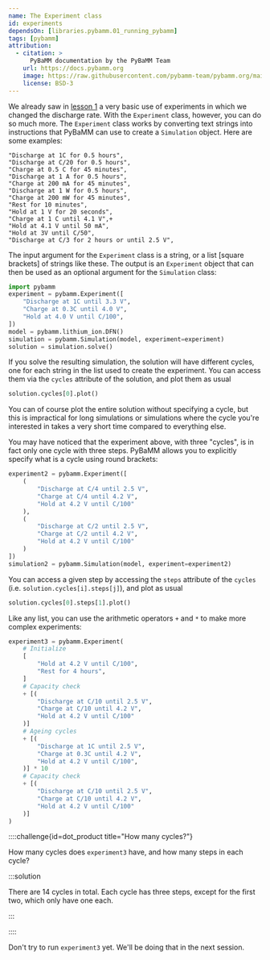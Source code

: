 ```yaml
---
name: The Experiment class
id: experiments
dependsOn: [libraries.pybamm.01_running_pybamm]
tags: [pybamm]
attribution:
  - citation: >
      PyBaMM documentation by the PyBaMM Team
    url: https://docs.pybamm.org
    image: https://raw.githubusercontent.com/pybamm-team/pybamm.org/main/static/images/pybamm_logo.svg
    license: BSD-3
---
```


We already saw in [lesson 1](./01_running_pybamm) a very basic use of experiments in which we changed the discharge rate. With the `Experiment` class, however, you can do so much more. The `Experiment` class works by converting text strings into instructions that PyBaMM can use to create a `Simulation` object. Here are some examples:

```text
"Discharge at 1C for 0.5 hours",
"Discharge at C/20 for 0.5 hours",
"Charge at 0.5 C for 45 minutes",
"Discharge at 1 A for 0.5 hours",
"Charge at 200 mA for 45 minutes",
"Discharge at 1 W for 0.5 hours",
"Charge at 200 mW for 45 minutes",
"Rest for 10 minutes",
"Hold at 1 V for 20 seconds",
"Charge at 1 C until 4.1 V",+
"Hold at 4.1 V until 50 mA",
"Hold at 3V until C/50",
"Discharge at C/3 for 2 hours or until 2.5 V",
```

The input argument for the `Experiment` class is a string, or a list [square brackets] of strings like these. The output is an `Experiment` object that can then be used as an optional argument for the `Simulation` class:

```python
import pybamm
experiment = pybamm.Experiment([
    "Discharge at 1C until 3.3 V",
    "Charge at 0.3C until 4.0 V",
    "Hold at 4.0 V until C/100",
])
model = pybamm.lithium_ion.DFN()
simulation = pybamm.Simulation(model, experiment=experiment)
solution = simulation.solve()
```

If you solve the resulting simulation, the solution will have different cycles, one for each string in the list used to create the experiment. You can access them via the `cycles` attribute of the solution, and plot them as usual

```python
solution.cycles[0].plot()
```

You can of course plot the entire solution without specifying a cycle, but this is impractical for long simulations or simulations where the cycle you're interested in takes a very short time compared to everything else.

You may have noticed that the experiment above, with three "cycles", is in fact only one cycle with three steps. PyBaMM allows you to explicitly specify what is a cycle using round brackets:

```python
experiment2 = pybamm.Experiment([
    (
        "Discharge at C/4 until 2.5 V",
        "Charge at C/4 until 4.2 V",
        "Hold at 4.2 V until C/100"
    ),
    (
        "Discharge at C/2 until 2.5 V",
        "Charge at C/2 until 4.2 V",
        "Hold at 4.2 V until C/100"
    )
])
simulation2 = pybamm.Simulation(model, experiment=experiment2)
```

You can access a given step by accessing the `steps` attribute of the `cycles` (i.e. `solution.cycles[i].steps[j]`), and plot as usual

```python
solution.cycles[0].steps[1].plot()
```

Like any list, you can use the arithmetic operators `+` and `*` to make more complex experiments:

```python
experiment3 = pybamm.Experiment(
    # Initialize
    [
        "Hold at 4.2 V until C/100",
        "Rest for 4 hours",
    ]
    # Capacity check
    + [(
        "Discharge at C/10 until 2.5 V",
        "Charge at C/10 until 4.2 V",
        "Hold at 4.2 V until C/100"
    )]
    # Ageing cycles
    + [(
        "Discharge at 1C until 2.5 V",
        "Charge at 0.3C until 4.2 V",
        "Hold at 4.2 V until C/100",
    )] * 10
    # Capacity check
    + [(
        "Discharge at C/10 until 2.5 V",
        "Charge at C/10 until 4.2 V",
        "Hold at 4.2 V until C/100"
    )]
)
```

::::challenge{id=dot_product title="How many cycles?"}

How many cycles does `experiment3` have, and how many steps in each cycle?

:::solution

There are 14 cycles in total. Each cycle has three steps, except for the first two, which only have one each.

:::

::::

Don't try to run `experiment3` yet. We'll be doing that in the next session.
